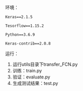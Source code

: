 环境：

```
Keras==2.1.5

Tesorflow==1.15.2

Python==3.6.9

Keras-contrib==2.0.8
```

运行：

1. 运行utils目录下transfer_FCN.py
2. 训练：train.py
3. 验证：evaluate.py
4. 生成测试结果：test.py

